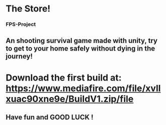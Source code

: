 # The Store!
### FPS-Project
## An shooting survival game made with unity, try to get to your home safely without dying in the journey!
# Download the first build at: https://www.mediafire.com/file/xvllxuac90xne9e/BuildV1.zip/file
## Have fun and GOOD LUCK ! 
